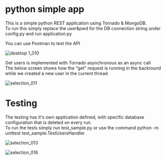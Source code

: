# python simple app
This is a simple python REST application using Tornado & MongoDB.<br>
To run this simply replace the user&pwd for the DB connection string under config.py and run application.py

You can use Postman to test the API

![desktop 1_010](https://user-images.githubusercontent.com/30981317/29260887-4342dd30-80d5-11e7-94e1-b5c242718b35.png)

Get users is implemented with Tornado asynchronous as an async call <br>
The below screen shows how the "get" request is running in the backround while we created a new user in the current thread.

![selection_011](https://user-images.githubusercontent.com/30981317/29261162-d460e2c0-80d6-11e7-9590-ae9db7c39019.png)

# Testing

The testing has it's own application defined, with specific database configuration that is deleted on every run. <br>
To run the tests simply run test_sample.py or use the command python -m unittest test_sample.TestUsersHandler

![selection_013](https://user-images.githubusercontent.com/30981317/29261438-223fa37c-80d8-11e7-9eb3-8ecff554de16.png)

![selection_016](https://user-images.githubusercontent.com/30981317/29261586-f0f451d6-80d8-11e7-8b48-63f787a04026.png)
